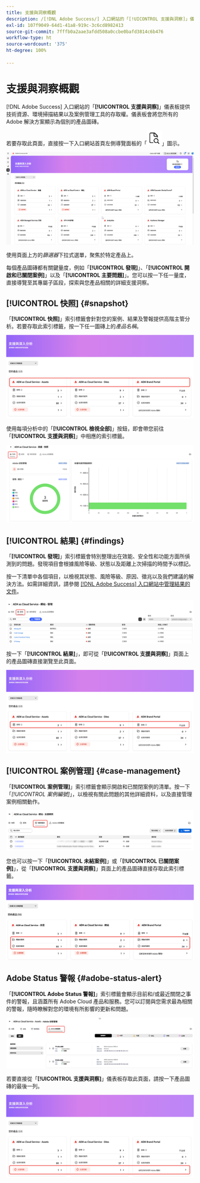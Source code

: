 ```yaml
---
title: 支援與洞察概觀
description: /[!DNL Adobe Success/] 入口網站的「[!UICONTROL 支援與洞察]」儀表板提供技術資源、環境掃描結果以及案例管理工具的存取權。
exl-id: 107f9049-64d1-41a8-919c-3c6cd8982413
source-git-commit: 7fffb0a2aae3afdd508a0ccbe0bafd3814c6b476
workflow-type: ht
source-wordcount: '375'
ht-degree: 100%

---
```


# 支援與洞察概觀

[!DNL Adobe Success] 入口網站的「**[!UICONTROL 支援與洞察]**」儀表板提供技術資源、環境掃描結果以及案例管理工具的存取權。儀表板會將您所有的 Adobe 解決方案顯示為個別的產品圖磚。

若要存取此頁面，直接按一下入口網站首頁左側導覽面板的「![support-and-insights-icon](/help/adobe-success-portal/assets/support-and-insight-icon.png)」圖示。

![support-and-insights-landing-page](/help/adobe-success-portal/assets/support-and-insights-landing-page.png)

使用頁面上方的&#x200B;*篩選器*&#x200B;下拉式選單，聚焦於特定產品上。

每個產品圖磚都有關鍵量度，例如「**[!UICONTROL 發現]**」、「**[!UICONTROL 開啟和已關閉案例]**」以及「**[!UICONTROL 主要問題]**」。您可以按一下任一量度，直接導覽至其專屬子區段，探索與您產品相關的詳細支援洞察。

## [!UICONTROL 快照] {#snapshot}

「**[!UICONTROL 快照]**」索引標籤會針對您的案例、結果及警報提供高階主管分析。若要存取此索引標籤，按一下任一圖磚上的&#x200B;*產品名稱*。

![snapshot-from-support-and-insights-card](/help/adobe-success-portal/assets/snapshot-from-support-insights-card.png)

使用每項分析中的「**[!UICONTROL 檢視全部]**」按鈕，即會帶您前往「**[!UICONTROL 支援與洞察]**」中相應的索引標籤。

![snapshot-tab](/help/adobe-success-portal/assets/snapshot-tab-support-and-insights.png)

## [!UICONTROL 結果] {#findings}

「**[!UICONTROL 發現]**」索引標籤會特別整理出在效能、安全性和功能方面所偵測到的問題。發現項目會根據風險等級、狀態以及距離上次掃描的時間予以標記。

按一下清單中各個項目，以檢視其狀態、風險等級、原因、徵兆以及我們建議的解決方法。如需詳細資訊，請參閱 [ [!DNL Adobe Success] 入口網站中管理結果的文件](/help/adobe-success-portal/technical-persona/support-and-insights/manage-findings-adobe-success-portal.md)。

![findings-tab](/help/adobe-success-portal/assets/findings-tab-support-and-insights.png)

按一下「**[!UICONTROL 結果]**」，即可從「**[!UICONTROL 支援與洞察]**」頁面上的產品圖磚直接瀏覽至此頁面。

![findings-from-support-and-insights-card](/help/adobe-success-portal/assets/findings-from-support-and-insights-card.png)

## [!UICONTROL 案例管理] {#case-management}

「**[!UICONTROL 案例管理]**」索引標籤會顯示開啟和已關閉案例的清單。按一下「*[!UICONTROL 案例編號]*」，以檢視有關此問題的其他詳細資料，以及直接管理案例相關動作。

![case-management-tab](/help/adobe-success-portal/assets/case-management-tab-support-and-insights.png)

您也可以按一下「**[!UICONTROL 未結案例]**」或「**[!UICONTROL 已關閉案例]**」，從「**[!UICONTROL 支援與洞察]**」頁面上的產品圖磚直接存取此索引標籤。

![case-management-from-support-and-insights-card](/help/adobe-success-portal/assets/case-management-from-support-insights-card.png)

## Adobe Status 警報 {#adobe-status-alert}

「**[!UICONTROL Adobe Status 警報]**」索引標籤會顯示目前和/或最近關閉之事件的警報，且涵蓋所有 Adobe Cloud 產品和服務。您可以訂閱與您需求最為相關的警報，隨時瞭解對您的環境有所影響的更新和問題。

![adobe-status-alert-tab](/help/adobe-success-portal/assets/status-alert-tab-support-and-insights.png)

若要直接從「**[!UICONTROL 支援與洞察]**」儀表板存取此頁面，請按一下產品圖磚的最後一列。

![adobe-status-alert-support-and-insights-card](/help/adobe-success-portal/assets/status-alerts-from-support-insights-card.png)
